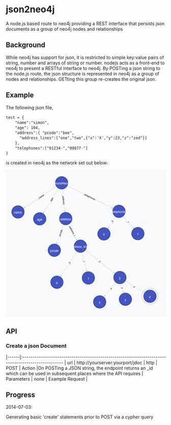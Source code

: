 json2neo4j
==========

A node.js based route to neo4j providing a REST interface that persists json documents as a group of neo4j nodes and relationships

## Background

While neo4j has support for json, it is restricted to simple key:value pairs of string, number and arrays of string or number.
nodejs acts as a front-end to neo4j to present a RESTful interface to neo4j.
By POSTing a json string to the node.js route, the json structure is represented in neo4j as a group of nodes and relationships.
GETting this group re-creates the original json.

## Example

The following json file,

```
test = {
    "name":"simon",
    "age": 104,
    "address":{ "pcode":"bee",
      "address_lines":["one","two",{"x":'X',"y":23,"z":"zed"}]
    },
    "telephones":["01234-","09877-"]
}
```

is created in neo4j as the network set out below:

![network diagram](Documentation/json2neopic1.png)

## API

### Create a json Document

|------|:--------------------------------------------------------------------------------------------------
| url | http://yourserver:yourport/jdoc
| http | POST
| Action |On POSTing a JSON string, the endpoint returns an _id which can be used in subsequent places where the API requires
| Parameters | none
| Example Request | 

## Progress

2014-07-03:

Generating basic 'create' statements prior to POST via a cypher query
